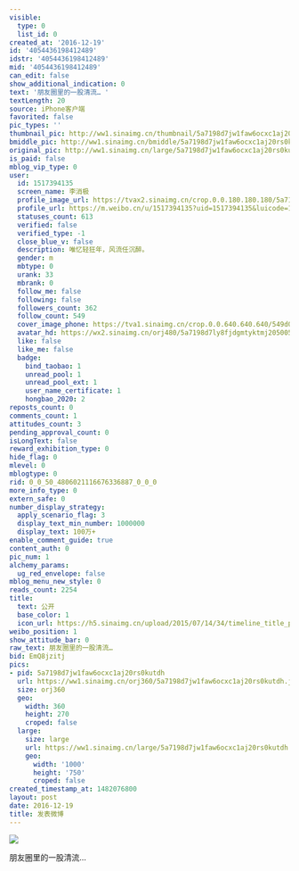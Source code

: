 ```yaml
---
visible:
  type: 0
  list_id: 0
created_at: '2016-12-19'
id: '4054436198412489'
idstr: '4054436198412489'
mid: '4054436198412489'
can_edit: false
show_additional_indication: 0
text: '朋友圈里的一股清流… '
textLength: 20
source: iPhone客户端
favorited: false
pic_types: ''
thumbnail_pic: http://ww1.sinaimg.cn/thumbnail/5a7198d7jw1faw6ocxc1aj20rs0kutdh.jpg
bmiddle_pic: http://ww1.sinaimg.cn/bmiddle/5a7198d7jw1faw6ocxc1aj20rs0kutdh.jpg
original_pic: http://ww1.sinaimg.cn/large/5a7198d7jw1faw6ocxc1aj20rs0kutdh.jpg
is_paid: false
mblog_vip_type: 0
user:
  id: 1517394135
  screen_name: 李消极
  profile_image_url: https://tvax2.sinaimg.cn/crop.0.0.180.180.180/5a7198d7ly8fjdgmtyktmj20500500so.jpg?KID=imgbed,tva&Expires=1606399462&ssig=WMLT%2FkS%2FwJ
  profile_url: https://m.weibo.cn/u/1517394135?uid=1517394135&luicode=10000011&lfid=2304131517394135_-_WEIBO_SECOND_PROFILE_WEIBO
  statuses_count: 613
  verified: false
  verified_type: -1
  close_blue_v: false
  description: 唯忆轻狂年，风流任沉醉。
  gender: m
  mbtype: 0
  urank: 33
  mbrank: 0
  follow_me: false
  following: false
  followers_count: 362
  follow_count: 549
  cover_image_phone: https://tva1.sinaimg.cn/crop.0.0.640.640.640/549d0121tw1egm1kjly3jj20hs0hsq4f.jpg
  avatar_hd: https://wx2.sinaimg.cn/orj480/5a7198d7ly8fjdgmtyktmj20500500so.jpg
  like: false
  like_me: false
  badge:
    bind_taobao: 1
    unread_pool: 1
    unread_pool_ext: 1
    user_name_certificate: 1
    hongbao_2020: 2
reposts_count: 0
comments_count: 1
attitudes_count: 3
pending_approval_count: 0
isLongText: false
reward_exhibition_type: 0
hide_flag: 0
mlevel: 0
mblogtype: 0
rid: 0_0_50_4806021116676336887_0_0_0
more_info_type: 0
extern_safe: 0
number_display_strategy:
  apply_scenario_flag: 3
  display_text_min_number: 1000000
  display_text: 100万+
enable_comment_guide: true
content_auth: 0
pic_num: 1
alchemy_params:
  ug_red_envelope: false
mblog_menu_new_style: 0
reads_count: 2254
title:
  text: 公开
  base_color: 1
  icon_url: https://h5.sinaimg.cn/upload/2015/07/14/34/timeline_title_public_default.png
weibo_position: 1
show_attitude_bar: 0
raw_text: 朋友圈里的一股清流… ​​​
bid: EmQ8jzitj
pics:
- pid: 5a7198d7jw1faw6ocxc1aj20rs0kutdh
  url: https://ww1.sinaimg.cn/orj360/5a7198d7jw1faw6ocxc1aj20rs0kutdh.jpg
  size: orj360
  geo:
    width: 360
    height: 270
    croped: false
  large:
    size: large
    url: https://ww1.sinaimg.cn/large/5a7198d7jw1faw6ocxc1aj20rs0kutdh.jpg
    geo:
      width: '1000'
      height: '750'
      croped: false
created_timestamp_at: 1482076800
layout: post
date: 2016-12-19
title: 发表微博
---
```


![](http://ww1.sinaimg.cn/large/5a7198d7jw1faw6ocxc1aj20rs0kutdh.jpg)

朋友圈里的一股清流… 

